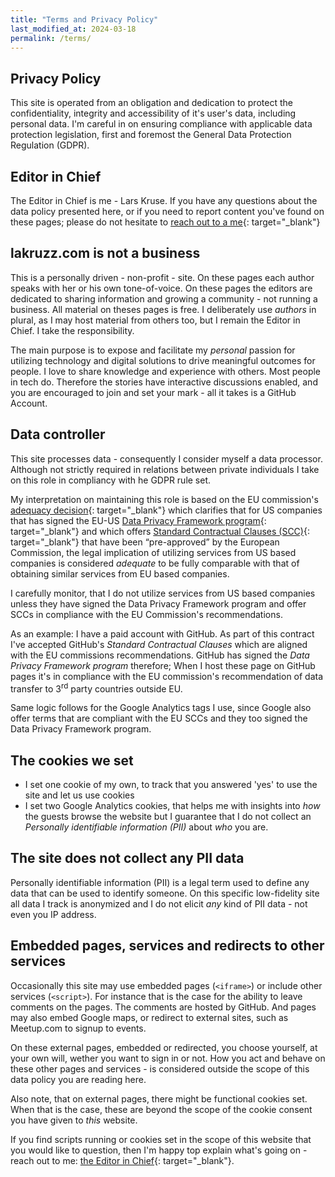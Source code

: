 ```yaml
---
title: "Terms and Privacy Policy"
last_modified_at: 2024-03-18
permalink: /terms/
---
```


## Privacy Policy

This site is operated from an obligation and dedication to protect the confidentiality, integrity and accessibility of it's user's data, including personal data. I'm careful in on ensuring compliance with applicable data protection legislation, first and foremost the General Data Protection Regulation (GDPR).

## Editor in Chief

The Editor in Chief is me - Lars Kruse. If you have any questions about the data policy presented here, or if you need to report content you've found on these pages; please do not hesitate to [reach out to a me](mailto:lars@lakruzz.com){: target="_blank"}

## lakruzz.com is not a business

This is a personally driven - non-profit - site. On these pages each author speaks with her or his own tone-of-voice. On these pages the editors are dedicated to sharing information and growing a community - not running a business. All material on theses pages is free. I deliberately use _authors_ in plural, as I may host material from others too, but I remain the Editor in Chief. I take the responsibility.

The main purpose is to expose and facilitate my _personal_ passion for utilizing technology and digital solutions to drive meaningful outcomes for people. I love to share knowledge and experience with others. Most people in tech do. Therefore the stories have interactive discussions enabled, and you are encouraged to join and set your mark - all it takes is a GitHub Account.

## Data controller

This site processes data - consequently I consider myself a data processor.  Although not strictly required in relations between private individuals I take on this role in compliancy with he GDPR rule set.

My interpretation on maintaining this role is based on the EU commission's [adequacy decision](https://ec.europa.eu/commission/presscorner/detail/en/ip_23_3721){: target="_blank"} which clarifies that for US companies that has signed the EU-US [Data Privacy Framework program](https://www.dataprivacyframework.gov/){: target="_blank"} and which offers [Standard Contractual Clauses (SCC)](https://commission.europa.eu/law/law-topic/data-protection/international-dimension-data-protection/standard-contractual-clauses-scc_en){: target="_blank"}
that have been “pre-approved” by the European Commission, the legal implication of utilizing services from US based companies is considered _adequate_ to be fully comparable with that of obtaining similar services from EU based companies.

I carefully monitor, that I do not utilize services from US based companies unless they have signed the Data Privacy Framework program and offer SCCs in compliance with the EU Commission's recommendations.

As an example: I have a paid account with GitHub. As part of this contract I've accepted GitHub's _Standard Contractual Clauses_ which are aligned with the EU commissions recommendations. GitHub has signed the _Data Privacy Framework program_ therefore; When I host these page on GitHub pages it's in compliance with the EU commission's recommendation of data transfer to 3<sup>rd</sup> party countries outside EU.

Same logic follows for the Google Analytics tags I use, since Google also offer terms that are compliant with the EU SCCs and they too signed the Data Privacy Framework program.

## The cookies we set

- I set one cookie of my own, to track that you answered 'yes' to use the site and let us use cookies
- I set two Google Analytics cookies, that helps me with insights into _how_ the guests browse the website but I guarantee that I do not collect an _Personally identifiable information (PII)_ about _who_ you are.

## The site does not collect any PII data

Personally identifiable information (PII) is a legal term used to define any data that can be used to identify someone. On this specific low-fidelity site all data I track is anonymized and I do not elicit _any_ kind of PII data - not even you IP address.

## Embedded pages, services and redirects to other services

Occasionally this site may use embedded pages (`<iframe>`) or include other services (`<script>`). For instance that is the case for the ability to leave comments on the pages. The comments are hosted by GitHub. And pages may also embed Google maps, or redirect to external sites, such as Meetup.com to signup to events.

On these external pages, embedded or redirected, you choose yourself, at your own will, wether you want to sign in or not. How you act and behave on these other pages and services - is considered outside the scope of this data policy you are reading here.

Also note, that on external pages, there might be functional cookies set. When that is the case, these are beyond the scope of the cookie consent you have given to _this_ website.

If you find scripts running or cookies set in the scope of this website that you would like to question, then I'm happy top explain what's going on - reach out to me: [the Editor in Chief](maintlo:lars@lakruzz.com){: target="_blank"}.